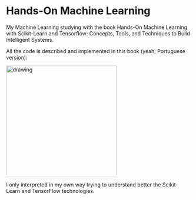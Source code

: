 # Hands-On Machine Learning
My Machine Learning studying with the book Hands-On Machine Learning with Scikit-Learn and Tensorflow: Concepts, Tools, and Techniques to Build Intelligent Systems.

All the code is described and implemented in this book (yeah, Portuguese version):

<img src="https://a-static.mlcdn.com.br/618x463/maos-a-obra-aprendizado-de-maquina-com-scikit-learn-tensorflow-alta-books/namastebooks/1000222855/21015bb6437963bb40eb5fc0c9bed7e1.jpg" alt="drawing" width="300"/>

I only interpreted in my own way trying to understand better the Scikit-Learn and TensorFlow technologies.
